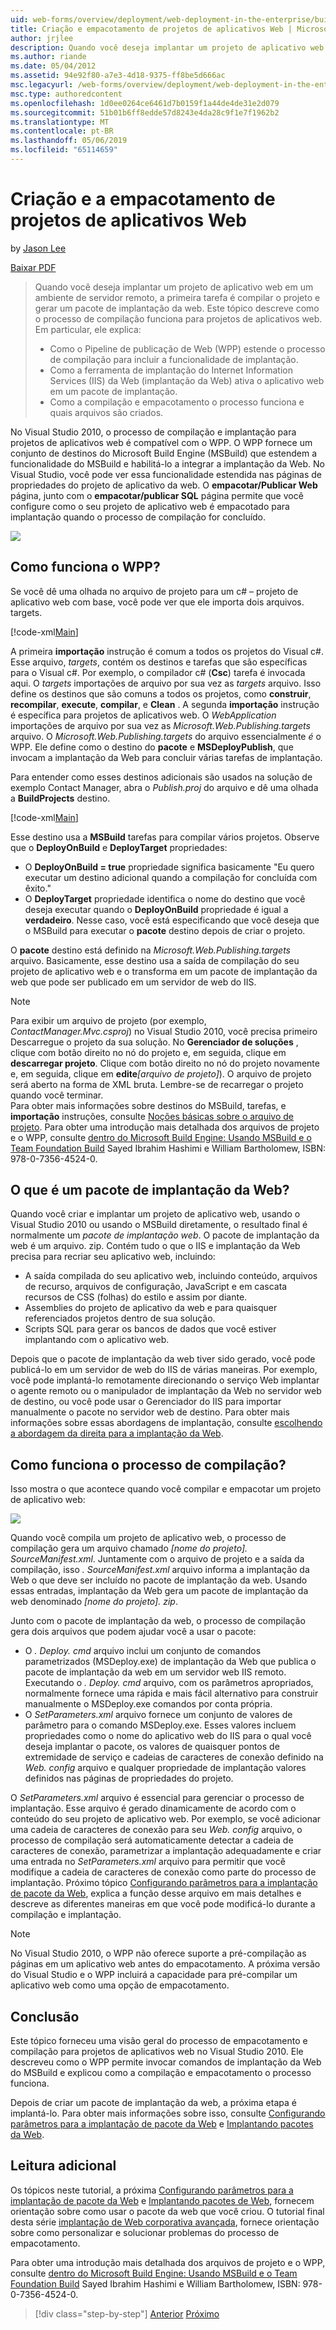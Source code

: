 ```yaml
---
uid: web-forms/overview/deployment/web-deployment-in-the-enterprise/building-and-packaging-web-application-projects
title: Criação e empacotamento de projetos de aplicativos Web | Microsoft Docs
author: jrjlee
description: Quando você deseja implantar um projeto de aplicativo web em um ambiente de servidor remoto, a primeira tarefa é compilar o projeto e gerar um ote de implantação da web...
ms.author: riande
ms.date: 05/04/2012
ms.assetid: 94e92f80-a7e3-4d18-9375-ff8be5d666ac
msc.legacyurl: /web-forms/overview/deployment/web-deployment-in-the-enterprise/building-and-packaging-web-application-projects
msc.type: authoredcontent
ms.openlocfilehash: 1d0ee0264ce6461d7b0159f1a44de4de31e2d079
ms.sourcegitcommit: 51b01b6ff8edde57d8243e4da28c9f1e7f1962b2
ms.translationtype: MT
ms.contentlocale: pt-BR
ms.lasthandoff: 05/06/2019
ms.locfileid: "65114659"
---
```

# <a name="building-and-packaging-web-application-projects"></a>Criação e a empacotamento de projetos de aplicativos Web

by [Jason Lee](https://github.com/jrjlee)

[Baixar PDF](https://msdnshared.blob.core.windows.net/media/MSDNBlogsFS/prod.evol.blogs.msdn.com/CommunityServer.Blogs.Components.WeblogFiles/00/00/00/63/56/8130.DeployingWebAppsInEnterpriseScenarios.pdf)

> Quando você deseja implantar um projeto de aplicativo web em um ambiente de servidor remoto, a primeira tarefa é compilar o projeto e gerar um pacote de implantação da web. Este tópico descreve como o processo de compilação funciona para projetos de aplicativos web. Em particular, ele explica:
> 
> - Como o Pipeline de publicação de Web (WPP) estende o processo de compilação para incluir a funcionalidade de implantação.
> - Como a ferramenta de implantação do Internet Information Services (IIS) da Web (implantação da Web) ativa o aplicativo web em um pacote de implantação.
> - Como a compilação e empacotamento o processo funciona e quais arquivos são criados.

No Visual Studio 2010, o processo de compilação e implantação para projetos de aplicativos web é compatível com o WPP. O WPP fornece um conjunto de destinos do Microsoft Build Engine (MSBuild) que estendem a funcionalidade do MSBuild e habilitá-lo a integrar a implantação da Web. No Visual Studio, você pode ver essa funcionalidade estendida nas páginas de propriedades do projeto de aplicativo da web. O **empacotar/Publicar Web** página, junto com o **empacotar/publicar SQL** página permite que você configure como o seu projeto de aplicativo web é empacotado para implantação quando o processo de compilação for concluído.

![](building-and-packaging-web-application-projects/_static/image1.png)

## <a name="how-does-the-wpp-work"></a>Como funciona o WPP?

Se você dê uma olhada no arquivo de projeto para um c# – projeto de aplicativo web com base, você pode ver que ele importa dois arquivos. targets.

[!code-xml[Main](building-and-packaging-web-application-projects/samples/sample1.xml)]

A primeira **importação** instrução é comum a todos os projetos do Visual c#. Esse arquivo, *targets*, contém os destinos e tarefas que são específicas para o Visual c#. Por exemplo, o compilador c# (**Csc**) tarefa é invocada aqui. O *targets* importações de arquivo por sua vez as *targets* arquivo. Isso define os destinos que são comuns a todos os projetos, como **construir**, **recompilar**, **execute**, **compilar**, e **Clean** . A segunda **importação** instrução é específica para projetos de aplicativos web. O *WebApplication* importações de arquivo por sua vez as *Microsoft.Web.Publishing.targets* arquivo. O *Microsoft.Web.Publishing.targets* do arquivo essencialmente *é* o WPP. Ele define como o destino do **pacote** e **MSDeployPublish**, que invocam a implantação da Web para concluir várias tarefas de implantação.

Para entender como esses destinos adicionais são usados na solução de exemplo Contact Manager, abra o *Publish.proj* do arquivo e dê uma olhada a **BuildProjects** destino.

[!code-xml[Main](building-and-packaging-web-application-projects/samples/sample2.xml)]

Esse destino usa a **MSBuild** tarefas para compilar vários projetos. Observe que o **DeployOnBuild** e **DeployTarget** propriedades:

- O **DeployOnBuild = true** propriedade significa basicamente "Eu quero executar um destino adicional quando a compilação for concluída com êxito."
- O **DeployTarget** propriedade identifica o nome do destino que você deseja executar quando o **DeployOnBuild** propriedade é igual a **verdadeiro**. Nesse caso, você está especificando que você deseja que o MSBuild para executar o **pacote** destino depois de criar o projeto.

O **pacote** destino está definido na *Microsoft.Web.Publishing.targets* arquivo. Basicamente, esse destino usa a saída de compilação do seu projeto de aplicativo web e o transforma em um pacote de implantação da web que pode ser publicado em um servidor de web do IIS.

> [!NOTE]
> Para exibir um arquivo de projeto (por exemplo, <em>ContactManager.Mvc.csproj</em>) no Visual Studio 2010, você precisa primeiro Descarregue o projeto da sua solução. No <strong>Gerenciador de soluções</strong> , clique com botão direito no nó do projeto e, em seguida, clique em <strong>descarregar projeto</strong>. Clique com botão direito no nó do projeto novamente e, em seguida, clique em <strong>edite</strong><em>[arquivo de projeto]</em>). O arquivo de projeto será aberto na forma de XML bruta. Lembre-se de recarregar o projeto quando você terminar.  
> Para obter mais informações sobre destinos do MSBuild, tarefas, e <strong>importação</strong> instruções, consulte [Noções básicas sobre o arquivo de projeto](understanding-the-project-file.md). Para obter uma introdução mais detalhada dos arquivos de projeto e o WPP, consulte [dentro do Microsoft Build Engine: Usando MSBuild e o Team Foundation Build](http://amzn.com/0735645248) Sayed Ibrahim Hashimi e William Bartholomew, ISBN: 978-0-7356-4524-0.

## <a name="what-is-a-web-deployment-package"></a>O que é um pacote de implantação da Web?

Quando você criar e implantar um projeto de aplicativo web, usando o Visual Studio 2010 ou usando o MSBuild diretamente, o resultado final é normalmente um *pacote de implantação web*. O pacote de implantação da web é um arquivo. zip. Contém tudo o que o IIS e implantação da Web precisa para recriar seu aplicativo web, incluindo:

- A saída compilada do seu aplicativo web, incluindo conteúdo, arquivos de recurso, arquivos de configuração, JavaScript e em cascata recursos de CSS (folhas) do estilo e assim por diante.
- Assemblies do projeto de aplicativo da web e para quaisquer referenciados projetos dentro de sua solução.
- Scripts SQL para gerar os bancos de dados que você estiver implantando com o aplicativo web.

Depois que o pacote de implantação da web tiver sido gerado, você pode publicá-lo em um servidor de web do IIS de várias maneiras. Por exemplo, você pode implantá-lo remotamente direcionando o serviço Web implantar o agente remoto ou o manipulador de implantação da Web no servidor web de destino, ou você pode usar o Gerenciador do IIS para importar manualmente o pacote no servidor web de destino. Para obter mais informações sobre essas abordagens de implantação, consulte [escolhendo a abordagem da direita para a implantação da Web](../configuring-server-environments-for-web-deployment/choosing-the-right-approach-to-web-deployment.md).

## <a name="how-does-the-build-process-work"></a>Como funciona o processo de compilação?

Isso mostra o que acontece quando você compilar e empacotar um projeto de aplicativo web:

![](building-and-packaging-web-application-projects/_static/image2.png)

Quando você compila um projeto de aplicativo web, o processo de compilação gera um arquivo chamado *[nome do projeto]. SourceManifest.xml*. Juntamente com o arquivo de projeto e a saída da compilação, isso *. SourceManifest.xml* arquivo informa a implantação da Web o que deve ser incluído no pacote de implantação da web. Usando essas entradas, implantação da Web gera um pacote de implantação da web denominado *[nome do projeto]. zip*.

Junto com o pacote de implantação da web, o processo de compilação gera dois arquivos que podem ajudar você a usar o pacote:

- O *. Deploy. cmd* arquivo inclui um conjunto de comandos parametrizados (MSDeploy.exe) de implantação da Web que publica o pacote de implantação da web em um servidor web IIS remoto. Executando o *. Deploy. cmd* arquivo, com os parâmetros apropriados, normalmente fornece uma rápida e mais fácil alternativo para construir manualmente o MSDeploy.exe comandos por conta própria.
- O *SetParameters.xml* arquivo fornece um conjunto de valores de parâmetro para o comando MSDeploy.exe. Esses valores incluem propriedades como o nome do aplicativo web do IIS para o qual você deseja implantar o pacote, os valores de quaisquer pontos de extremidade de serviço e cadeias de caracteres de conexão definido na *Web. config* arquivo e qualquer propriedade de implantação valores definidos nas páginas de propriedades do projeto.

O *SetParameters.xml* arquivo é essencial para gerenciar o processo de implantação. Esse arquivo é gerado dinamicamente de acordo com o conteúdo do seu projeto de aplicativo web. Por exemplo, se você adicionar uma cadeia de caracteres de conexão para seu *Web. config* arquivo, o processo de compilação será automaticamente detectar a cadeia de caracteres de conexão, parametrizar a implantação adequadamente e criar uma entrada no  *SetParameters.xml* arquivo para permitir que você modifique a cadeia de caracteres de conexão como parte do processo de implantação. Próximo tópico [Configurando parâmetros para a implantação de pacote da Web](configuring-parameters-for-web-package-deployment.md), explica a função desse arquivo em mais detalhes e descreve as diferentes maneiras em que você pode modificá-lo durante a compilação e implantação.

> [!NOTE]
> No Visual Studio 2010, o WPP não oferece suporte a pré-compilação as páginas em um aplicativo web antes do empacotamento. A próxima versão do Visual Studio e o WPP incluirá a capacidade para pré-compilar um aplicativo web como uma opção de empacotamento.

## <a name="conclusion"></a>Conclusão

Este tópico forneceu uma visão geral do processo de empacotamento e compilação para projetos de aplicativos web no Visual Studio 2010. Ele descreveu como o WPP permite invocar comandos de implantação da Web do MSBuild e explicou como a compilação e empacotamento o processo funciona.

Depois de criar um pacote de implantação da web, a próxima etapa é implantá-lo. Para obter mais informações sobre isso, consulte [Configurando parâmetros para a implantação de pacote da Web](configuring-parameters-for-web-package-deployment.md) e [Implantando pacotes da Web](deploying-web-packages.md).

## <a name="further-reading"></a>Leitura adicional

Os tópicos neste tutorial, a próxima [Configurando parâmetros para a implantação de pacote da Web](configuring-parameters-for-web-package-deployment.md) e [Implantando pacotes de Web](deploying-web-packages.md), fornecem orientação sobre como usar o pacote da web que você criou. O tutorial final desta série [implantação de Web corporativa avançada](../advanced-enterprise-web-deployment/advanced-enterprise-web-deployment.md), fornece orientação sobre como personalizar e solucionar problemas do processo de empacotamento.

Para obter uma introdução mais detalhada dos arquivos de projeto e o WPP, consulte [dentro do Microsoft Build Engine: Usando MSBuild e o Team Foundation Build](http://amzn.com/0735645248) Sayed Ibrahim Hashimi e William Bartholomew, ISBN: 978-0-7356-4524-0.

> [!div class="step-by-step"]
> [Anterior](understanding-the-build-process.md)
> [Próximo](configuring-parameters-for-web-package-deployment.md)
